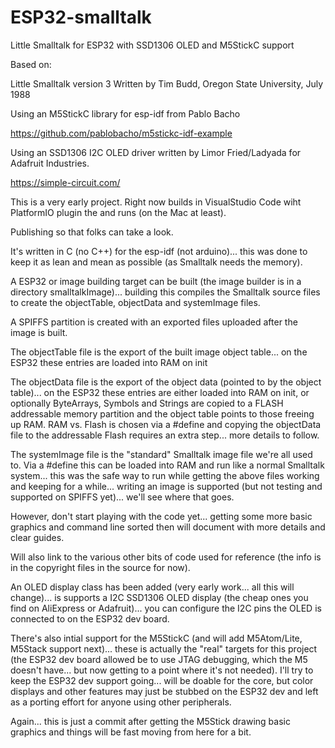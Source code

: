 # ESP32-smalltalk
Little Smalltalk for ESP32 with SSD1306 OLED and M5StickC support

Based on:

Little Smalltalk version 3
Written by Tim Budd, Oregon State University, July 1988

Using an M5StickC library for esp-idf from Pablo Bacho

https://github.com/pablobacho/m5stickc-idf-example

Using an SSD1306 I2C OLED driver written by Limor Fried/Ladyada for Adafruit Industries.

https://simple-circuit.com/  


This is a very early project. Right now builds in VisualStudio Code wiht PlatformIO plugin the and runs (on the Mac at least).

Publishing so that folks can take a look. 

It's written in C (no C++) for the esp-idf (not arduino)... this was done to keep it as lean and mean as possible (as Smalltalk needs the memory).

A ESP32 or image building target can be built (the image builder is in a directory smalltalkImage)... building this compiles the Smalltalk source files to create the objectTable, objectData and systemImage files.

A SPIFFS partition is created with an exported files uploaded after the image is built. 

The objectTable file is the export of the built image object table... on the ESP32 these entries are loaded into RAM on init

The objectData file is the export of the object data (pointed to by the object table)... on the ESP32 these entries are either loaded into RAM on init, or optionally ByteArrays, Symbols and Strings are copied to a FLASH addressable memory partition and the object table points to those freeing up RAM. RAM vs. Flash is chosen via a #define and copying the objectData file to the addressable Flash requires an extra step... more details to follow.

The systemImage file is the "standard" Smalltalk image file we're all used to. Via a #define this can be loaded into RAM and run like a normal Smalltalk system... this was the safe way to run while getting the above files working and keeping for a while... writing an image is supported (but not testing and supported on SPIFFS yet)... we'll see where that goes.

However, don't start playing with the code yet... getting some more basic graphics and command line sorted then
will document with more details and clear guides.

Will also link to the various other bits of code used for reference (the info is in the copyright files in the source for now).

An OLED display class has been added (very early work... all this will change)... is supports a I2C SSD1306 OLED display (the cheap ones you find on AliExpress or Adafruit)... you can configure the I2C pins the OLED is connected to on the ESP32 dev board.

There's also intial support for the M5StickC (and will add M5Atom/Lite, M5Stack support next)... these is actually the "real" targets for this project (the ESP32 dev board allowed be to use JTAG debugging, which the M5 doesn't have... but now getting to a point where it's not needed). I'll try to keep the ESP32 dev support going... will be doable for the core, but color displays and other features may just be stubbed on the ESP32 dev and left as a porting effort for anyone using other peripherals.

Again... this is just a commit after getting the M5Stick drawing basic graphics and things will be fast moving from here for a bit.
